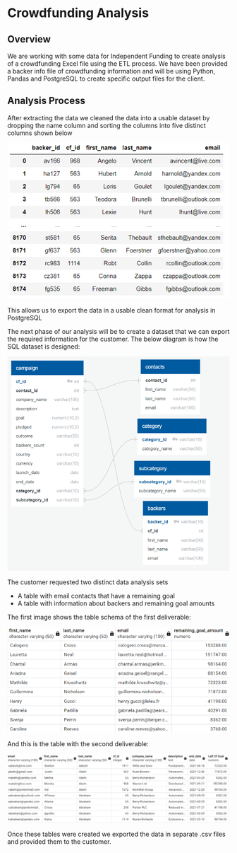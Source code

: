 # Crowdfunding Analysis

## Overview
We are working with some data for Independent Funding to create analysis of a crowdfunding Excel file using the ETL process. We have been provided a backer info file of crowdfunding information and will be using Python, Pandas and PostgreSQL to create specific output files for the client.

## Analysis Process
After extracting the data we cleaned the data into a usable dataset by dropping the name column and sorting the columns into five distinct columns shown below

![Cleaned_Columns](/Resources/Cleaned_Columns.png)

This allows us to export the data in a usable clean format for analysis in PostgreSQL

The next phase of our analysis will be to create a dataset that we can export the required information for the customer. The below diagram is how the SQL dataset is designed:

![Dataset](/Resources/crowdfunding_db_relationships.png)

The customer requested two distinct data analysis sets
- A table with email contacts that have a remaining goal
- A table with information about backers and remaining goal amounts

The first image shows the table schema of the first deliverable:

![contacts](/Resources/email_contacts_table.png)

And this is the table with the second deliverable:

![contacts](/Resources/email_backers_remaining_goal_amount.png)

Once these tables were created we exported the data in separate .csv files and provided them to the customer.
